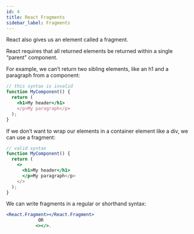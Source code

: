 ```yaml
---
id: 4
title: React Fragments
sidebar_label: Fragments
---
```


React also gives us an element called a fragment.

React requires that all returned elements be returned within a single “parent” component.

For example, we can’t return two sibling elements, like an h1 and a paragraph from a component:

```jsx
// this syntax is invalid
function MyComponent() {
  return (
    <h1>My header</h1>
    </p>My paragraph</p>
  );
}
```

If we don’t want to wrap our elements in a container element like a div, we can use a fragment:

```jsx
// valid syntax
function MyComponent() {
  return (
    <>
      <h1>My header</h1>
      </p>My paragraph</p>
    </>
  );
}
```

We can write fragments in a regular or shorthand syntax:

```jsx
<React.Fragment></React.Fragment>
            OR
           <></>.
```




